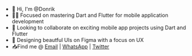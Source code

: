 - 👋 Hi, I'm @Donrik
- 👨‍💻 Focused on mastering Dart and Flutter for mobile application development
- 👀 Looking to collaborate on exciting mobile app projects using Dart and Flutter
- 🎨 Designing beautful UIs on Figma with a focus on UX
- 📥Find me @ [Email](onyandodickens@gmail.com) | [WhatsApp](https://wa.me/+254705573425) | [Twitter](https://twitter.com/TheSane_Don) 
